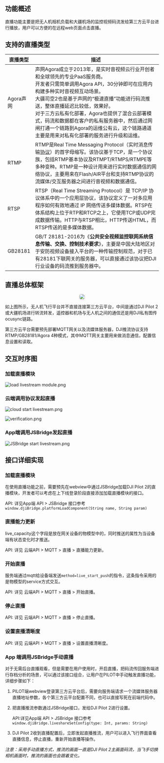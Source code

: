 ## 功能概述

直播功能主要是把无人机相机负载和大疆机场的监控视频码流发给第三方云平台进行播放，用户可以方便的在远程web页面点击直播。

## 支持的直播类型

| 直播类型  | 描述                                                         |
| --------- | ------------------------------------------------------------ | 
| Agora声网 | 声网Agora成立于2013年，是实时音视频云行业开创者和全球领先的专业PaaS服务商。<br>开发者只需简单调用Agora API，30分钟即可在应用内构建多种实时音视频互动场景。<br>大疆司空2也是基于声网的“极速直播”功能进行码流推送，整体直播延迟比较低，效果好。<br>对于三方云私有化部署，Agora也提供了混合云部署模式，码流和数据都在客户的私有服务器中，然后通过网闸打通一个链路到Agora的运维公有云，这个链路通道主要是用来对私有化部署的服务进行升级和运维。 | 
| RTMP      | RTMP是Real Time Messaging Protocol（实时消息传输[协议](https://baike.baidu.com/item/协议/13020269)）的首字母缩写。该协议基于TCP，是一个协议族，包括RTMP基本协议及RTMPT/RTMPS/RTMPE等多种变种。RTMP是一种设计用来进行实时数据通信的网络协议，主要用来在Flash/AIR平台和支持RTMP协议的流媒体/交互服务器之间进行音视频和数据通信。<br> | 
| RTSP      | RTSP（Real Time Streaming Protocol）是 TCP/IP 协议体系中的一个应用层协议，该协议定义了一对多应用程序如何有效地通过 IP  网络传送多媒体数据。RTSP在体系结构上位于RTP和RTCP之上，它使用TCP或UDP完成数据传输。HTTP与RTSP相比，HTTP传送HTML，而RTSP传送的是多媒体数据。 | 
| GB28181   | GB/T 28181-2016为《**公共安全视频监控联网系统信息传输、交换、控制技术要求**》，主要是中国大陆地区对于安防视频设备接入平台的一种传输控制规范，对于已有28181下联网关的服务器，可以直接通过该协议把DJI行业设备的码流推到服务器中。 | 


## 直播总体框架

 <center>    <img style="border-radius: 0.3125em;    box-shadow: 0 2px 4px 0 rgba(34,36,38,.12),0 2px 10px 0 rgba(34,36,38,.08);"     src="https://stag-terra-1-g.djicdn.com/7774da665e07453698314cc27c523096/admin/doc/0ba6ce39-4337-46df-99da-f9905bfd53f6.svg">    <br>     </center>

 如上图所示，无人机飞行平台并不直接连接第三方云平台，中间是通过DJI Pilot 2或大疆机场进行转流转发，遥控器和机场与无人机之间的通信还是用DJI私有图传ocusync链路。

 第三方云平台需要预先部署MQTT网关以及流媒体服务器，DJI推流协议支持RTMP/GB28181/Agora  4种模式，其中MQTT网关主要用来做消息通信，配置信息设置和读取。

## 交互时序图

### 加载直播模块
![load livestream module.png](https://terra-1-g.djicdn.com/84f990b0bbd145e6a3930de0c55d3b2b/admin/doc/24b0601b-8282-4857-ac57-9b72eadfe861.png)

### 云端调用协议发起直播
![cloud start livestream.png](https://terra-1-g.djicdn.com/84f990b0bbd145e6a3930de0c55d3b2b/admin/doc/3c22f409-e137-45cf-b33f-fd5bd4ea6bfd.png)

![verification.png](https://terra-1-g.djicdn.com/84f990b0bbd145e6a3930de0c55d3b2b/admin/doc/da4b38d1-afc8-4014-9060-5bc94e308478.png)

### App端调用JSBridge发起直播
![JSBridge start livestream.png](https://terra-1-g.djicdn.com/84f990b0bbd145e6a3930de0c55d3b2b/admin/doc/bd61355f-302c-4b59-836c-4333bbcd8368.png)

## 接口详细实现

### 加载直播模块

在使用直播功能之前，需要预先在webview中通过JSBridge加载DJI Pilot 2的直播模块，开发者可以考虑在上下线登录阶段直接添加加载直播模块的接口。

API: 详见App端 API > JSBridge 接口参考 `window.djiBridge.platformLoadComponent(String name, String param)`

### 直播能力更新

live_capacity这个字段是放在网关设备的物模型中的，同时推送的属性为当设备端有状态变化时才推送。

API: 详见 云端API > MQTT > 直播 > 直播能力更新。

### 开始直播

服务端通过mqtt给设备端发送`method=live_start_push`的指令，这条指令采用的是物模型的service方式交互。

API: 详见 云端API > MQTT > 直播 > 开始直播。

### 停止直播

API: 详见 云端API > MQTT > 直播 > 停止直播。

### 设置直播清晰度

API: 详见 云端API > MQTT > 直播 > 设置直播清晰度。

### App 端调用JSBridge手动直播

对于无需后台直播观看，但是需要在用户使用时，开启直播，把码流传回服务端进行存档分析的场景，可以通过该接口组合，让用户在PILOT中手动触发直播功能，详细步骤如下：

1. PILOT端webview登录第三方云平台后，需要向服务端请求一个流媒体服务器直播地址参数，各个第三方云平台配置不同，也可以直接写死在前端代码中。

2. 把直播推流参数通过JSBridge接口，发给DJI Pilot 2进行设置。

   API:详见App端 API > JSBridge 接口参考 `window.djiBridge.liveshareSetConfig(type: Int, params: String)` 

3. DJI Pilot 2收到直播配置后，立即发起直播推流，用户可以进入飞行界面查看直播信息，停止直播，重新开始直播等操作。

*注意：采用手动直播方式，推流的画面一直是DJI Pilot 2主画面码流，当飞手切换相机画面时，推流的画面也会跟着变化。*

